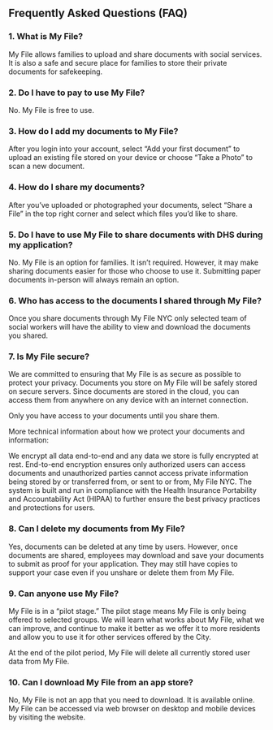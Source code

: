 ## Frequently Asked Questions (FAQ)

### 1. What is My File?

My File allows families to upload and share documents with social services. It is also a safe and secure place for families to store their private documents for safekeeping.

### 2. Do I have to pay to use My File?

No. My File is free to use.

### 3. How do I add my documents to My File?

After you login into your account, select “Add your first document” to upload an existing file stored on your device or choose “Take a Photo” to scan a new document.

### 4. How do I share my documents?

After you’ve uploaded or photographed your documents, select “Share a File” in the top right corner and select which files you’d like to share.

### 5. Do I have to use My File to share documents with DHS during my application?

No. My File is an option for families. It isn’t required. However, it may make sharing documents easier for those who choose to use it. Submitting paper documents in-person will always remain an option.

### 6. Who has access to the documents I shared through My File?

Once you share documents through My File NYC only selected team of social workers will have the ability to view and download the documents you shared.

### 7. Is My File secure?

We are committed to ensuring that My File is as secure as possible to protect your privacy. Documents you store on My File will be safely stored on secure servers. Since documents are stored in the cloud, you can access them from anywhere on any device with an internet connection.

Only you have access to your documents until you share them.

More technical information about how we protect your documents and information:

We encrypt all data end-to-end and any data we store is fully encrypted at rest. End-to-end encryption ensures only authorized users can access documents and unauthorized parties cannot access private information being stored by or transferred from, or sent to or from, My File NYC. The system is built and run in compliance with the Health Insurance Portability and Accountability Act (HIPAA) to further ensure the best privacy practices and protections for users.

### 8. Can I delete my documents from My File?

Yes, documents can be deleted at any time by users. However, once documents are shared, employees may download and save your documents to submit as proof for your application. They may still have copies to support your case even if you unshare or delete them from My File.

### 9. Can anyone use My File?

My File is in a “pilot stage.” The pilot stage means My File is only being offered to selected groups. We will learn what works about My File, what we can improve, and continue to make it better as we offer it to more residents and allow you to use it for other services offered by the City.

At the end of the pilot period, My File will delete all currently stored user data from My File.

### 10. Can I download My File from an app store?

No, My File is not an app that you need to download. It is available online. My File can be accessed via web browser on desktop and mobile devices by visiting the website.
